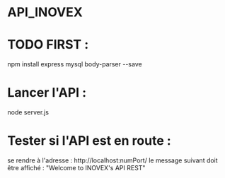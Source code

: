 # API_INOVEX

# TODO FIRST : 
npm install express mysql body-parser --save

# Lancer l'API : 
node server.js

# Tester si l'API est en route :
se rendre à l'adresse : http://localhost:numPort/
le message suivant doit être affiché : "Welcome to INOVEX's API REST"


